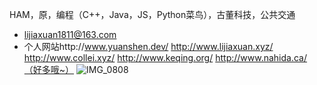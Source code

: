 HAM，原，编程（C++，Java，JS，Python菜鸟），古董科技，公共交通
- lijiaxuan1811@163.com
- 个人网站http://www.yuanshen.dev/ http://www.lijiaxuan.xyz/ http://www.collei.xyz/ http://www.keqing.org/ http://www.nahida.ca/（好多哦~）
![IMG_0808](https://github.com/user-attachments/assets/25f8c274-6572-4176-8333-d6dd7c7d1ea3)

<!---
lijiaxuan1811/lijiaxuan1811 is a ✨ special ✨ repository because its `README.md` (this file) appears on your GitHub profile.
You can click the Preview link to take a look at your changes.
--->
